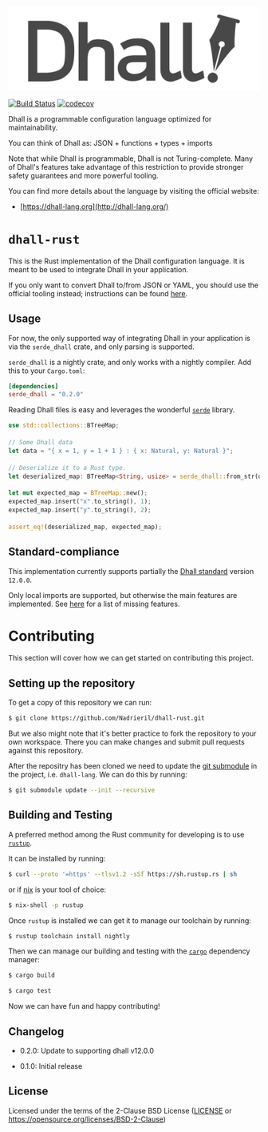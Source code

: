 <img src="https://github.com/dhall-lang/dhall-lang/blob/master/img/dhall-logo.svg" width="600" alt="Dhall Logo">

[![Build Status](https://travis-ci.org/Nadrieril/dhall-rust.svg?branch=master)](https://travis-ci.org/Nadrieril/dhall-rust)
[![codecov](https://codecov.io/gh/Nadrieril/dhall-rust/branch/master/graph/badge.svg)](https://codecov.io/gh/Nadrieril/dhall-rust)

Dhall is a programmable configuration language optimized for
maintainability.

You can think of Dhall as: JSON + functions + types + imports

Note that while Dhall is programmable, Dhall is not Turing-complete.  Many
of Dhall's features take advantage of this restriction to provide stronger
safety guarantees and more powerful tooling.

You can find more details about the language by visiting the official website:

* [https://dhall-lang.org](http://dhall-lang.org/)

# `dhall-rust`

This is the Rust implementation of the Dhall configuration language.
It is meant to be used to integrate Dhall in your application.

If you only want to convert Dhall to/from JSON or YAML, you should use the
official tooling instead; instructions can be found
[here](https://docs.dhall-lang.org/tutorials/Getting-started_Generate-JSON-or-YAML.html).

## Usage

For now, the only supported way of integrating Dhall in your application is via
the `serde_dhall` crate, and only parsing is supported.

`serde_dhall` is a nightly crate, and only works with a nightly compiler.
Add this to your `Cargo.toml`:

```toml
[dependencies]
serde_dhall = "0.2.0"
```

Reading Dhall files is easy and leverages the wonderful [`serde`]() library.

```rust
use std::collections::BTreeMap;

// Some Dhall data
let data = "{ x = 1, y = 1 + 1 } : { x: Natural, y: Natural }";

// Deserialize it to a Rust type.
let deserialized_map: BTreeMap<String, usize> = serde_dhall::from_str(data)?;

let mut expected_map = BTreeMap::new();
expected_map.insert("x".to_string(), 1);
expected_map.insert("y".to_string(), 2);

assert_eq!(deserialized_map, expected_map);
```

## Standard-compliance

This implementation currently supports partially the [Dhall
standard](https://github.com/dhall-lang/dhall-lang) version `12.0.0`.

Only local imports are supported, but otherwise the main features are
implemented. See
[here](https://github.com/Nadrieril/dhall-rust/issues?q=is%3Aopen+is%3Aissue+label%3Astandard-compliance)
for a list of missing features.

# Contributing

This section will cover how we can get started on contributing this project.

## Setting up the repository

To get a copy of this repository we can run:

```bash
$ git clone https://github.com/Nadrieril/dhall-rust.git
```

But we also might note that it's better practice to fork the repository to your own workspace.
There you can make changes and submit pull requests against this repository.

After the repositry has been cloned we need to update the [git submodule](https://git-scm.com/book/en/v2/Git-Tools-Submodules)
in the project, i.e. `dhall-lang`. We can do this by running:

```bash
$ git submodule update --init --recursive
```

## Building and Testing

A preferred method among the Rust community for developing is to use [`rustup`](https://rustup.rs/).

It can be installed by running:

```bash
$ curl --proto '=https' --tlsv1.2 -sSf https://sh.rustup.rs | sh
```

or if [nix](https://nixos.org/) is your tool of choice:

```bash
$ nix-shell -p rustup
```

Once `rustup` is installed we can get it to manage our toolchain by running:

```bash
$ rustup toolchain install nightly
```

Then we can manage our building and testing with the [`cargo`](https://crates.io/) dependency manager:

```bash
$ cargo build
```

```bash
$ cargo test
```

Now we can have fun and happy contributing!

## Changelog

- 0.2.0: Update to supporting dhall v12.0.0

- 0.1.0: Initial release

## License

Licensed under the terms of the 2-Clause BSD License ([LICENSE](LICENSE) or
https://opensource.org/licenses/BSD-2-Clause)
